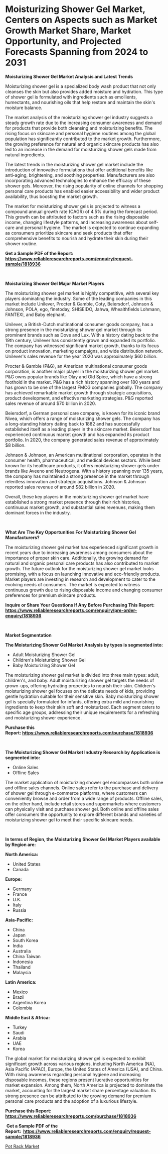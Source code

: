 <p><h1>Moisturizing Shower Gel Market, Centers on Aspects such as Market Growth Market Share, Market Opportunity, and Projected Forecasts Spanning from 2024 to 2031</h1></p><p><strong>Moisturizing Shower Gel Market Analysis and Latest Trends</strong></p>
<p><p>Moisturizing shower gel is a specialized body wash product that not only cleanses the skin but also provides added moisture and hydration. This type of shower gel is formulated with ingredients such as emollients, humectants, and nourishing oils that help restore and maintain the skin's moisture balance.</p><p>The market analysis of the moisturizing shower gel industry suggests a steady growth rate due to the increasing consumer awareness and demand for products that provide both cleansing and moisturizing benefits. The rising focus on skincare and personal hygiene routines among the global population has significantly contributed to the market growth. Furthermore, the growing preference for natural and organic skincare products has also led to an increase in the demand for moisturizing shower gels made from natural ingredients.</p><p>The latest trends in the moisturizing shower gel market include the introduction of innovative formulations that offer additional benefits like anti-aging, brightening, and soothing properties. Manufacturers are also incorporating advanced technologies to enhance the efficacy of these shower gels. Moreover, the rising popularity of online channels for shopping personal care products has enabled easier accessibility and wider product availability, thus boosting the market growth.</p><p>The market for moisturizing shower gels is projected to witness a compound annual growth rate (CAGR) of 4.5% during the forecast period. This growth can be attributed to factors such as the rising disposable income, changing lifestyle patterns, and increasing awareness about self-care and personal hygiene. The market is expected to continue expanding as consumers prioritize skincare and seek products that offer comprehensive benefits to nourish and hydrate their skin during their shower routine.</p></p>
<p><strong>Get a Sample PDF of the Report:&nbsp; <a href="https://www.reliableresearchreports.com/enquiry/request-sample/1818936">https://www.reliableresearchreports.com/enquiry/request-sample/1818936</a></strong></p>
<p>&nbsp;</p>
<p><strong>Moisturizing Shower Gel Major Market Players</strong></p>
<p><p>The moisturizing shower gel market is highly competitive, with several key players dominating the industry. Some of the leading companies in this market include Unilever, Procter & Gamble, Coty, Beiersdorf, Johnson & Johnson, POLA, ego, finetoday, SHISEIDO, Jahwa, Whealthfields Lohmann, FANTEXI, and Baby elephant.</p><p>Unilever, a British-Dutch multinational consumer goods company, has a strong presence in the moisturizing shower gel market through its prominent brands such as Dove and Lux. With a history dating back to the 19th century, Unilever has consistently grown and expanded its portfolio. The company has witnessed significant market growth, thanks to its focus on product innovation, marketing campaigns, and wide distribution network. Unilever's sales revenue for the year 2020 was approximately $60 billion.</p><p>Procter & Gamble (P&G), an American multinational consumer goods corporation, is another major player in the moisturizing shower gel market. P&G owns popular brands like Olay and Old Spice, which have a strong foothold in the market. P&G has a rich history spanning over 180 years and has grown to be one of the largest FMCG companies globally. The company has achieved remarkable market growth through strategic acquisitions, product development, and effective marketing strategies. P&G reported sales revenue of around $70 billion in 2020.</p><p>Beiersdorf, a German personal care company, is known for its iconic brand Nivea, which offers a range of moisturizing shower gels. The company has a long-standing history dating back to 1882 and has successfully established itself as a leading player in the skincare market. Beiersdorf has experienced continuous market growth and has expanded its product portfolio. In 2020, the company generated sales revenue of approximately $8 billion.</p><p>Johnson & Johnson, an American multinational corporation, operates in the consumer health, pharmaceutical, and medical devices sectors. While best known for its healthcare products, it offers moisturizing shower gels under brands like Aveeno and Neutrogena. With a history spanning over 135 years, the company has maintained a strong presence in the market through relentless innovation and strategic acquisitions. Johnson & Johnson reported sales revenue of around $82 billion in 2020.</p><p>Overall, these key players in the moisturizing shower gel market have established a strong market presence through their rich histories, continuous market growth, and substantial sales revenues, making them dominant forces in the industry.</p></p>
<p>&nbsp;</p>
<p><strong>What Are The Key Opportunities For Moisturizing Shower Gel Manufacturers?</strong></p>
<p><p>The moisturizing shower gel market has experienced significant growth in recent years due to increasing awareness among consumers about the importance of proper skin care. Additionally, the growing demand for natural and organic personal care products has also contributed to market growth. The future outlook for the moisturizing shower gel market looks promising, with a focus on launching innovative and eco-friendly products. Market players are investing in research and development to cater to the evolving needs of consumers. The market is expected to witness continuous growth due to rising disposable income and changing consumer preferences for premium skincare products.</p></p>
<p><strong>Inquire or Share Your Questions If Any Before Purchasing This Report: <a href="https://www.reliableresearchreports.com/enquiry/pre-order-enquiry/1818936">https://www.reliableresearchreports.com/enquiry/pre-order-enquiry/1818936</a></strong></p>
<p>&nbsp;</p>
<p><strong>Market Segmentation</strong></p>
<p><strong>The Moisturizing Shower Gel Market Analysis by types is segmented into:</strong></p>
<p><ul><li>Adult Moisturizing Shower Gel</li><li>Children's Moisturizing Shower Gel</li><li>Baby Moisturizing Shower Gel</li></ul></p>
<p><p>The moisturizing shower gel market is divided into three main types: adult, children's, and baby. Adult moisturizing shower gel targets the needs of grown-ups, offering hydrating properties to nourish their skin. Children's moisturizing shower gel focuses on the delicate needs of kids, providing gentle hydration suitable for their sensitive skin. Baby moisturizing shower gel is specially formulated for infants, offering extra mild and nourishing ingredients to keep their skin soft and moisturized. Each segment caters to specific age groups, addressing their unique requirements for a refreshing and moisturizing shower experience.</p></p>
<p><strong>Purchase this Report:&nbsp;<a href="https://www.reliableresearchreports.com/purchase/1818936">https://www.reliableresearchreports.com/purchase/1818936</a></strong></p>
<p>&nbsp;</p>
<p><strong>The Moisturizing Shower Gel Market Industry Research by Application is segmented into:</strong></p>
<p><ul><li>Online Sales</li><li>Offline Sales</li></ul></p>
<p><p>The market application of moisturizing shower gel encompasses both online and offline sales channels. Online sales refer to the purchase and delivery of shower gel through e-commerce platforms, where customers can conveniently browse and order from a wide range of products. Offline sales, on the other hand, include retail stores and supermarkets where customers can physically visit and purchase shower gel. Both online and offline sales offer consumers the opportunity to explore different brands and varieties of moisturizing shower gel to meet their specific skincare needs.</p></p>
<p>&nbsp;</p>
<p><strong>In terms of Region, the Moisturizing Shower Gel Market Players available by Region are:</strong></p>
<p>
    <p> <strong> North America: </strong>
        <ul>
            <li>United States</li>
            <li>Canada</li>
        </ul>
        </p> 
    <p> <strong> Europe: </strong>
        <ul>
            <li>Germany</li>
            <li>France</li>
            <li>U.K.</li>
            <li>Italy</li>
            <li>Russia</li>
        </ul>
        </p> 
    <p> <strong> Asia-Pacific: </strong>
        <ul>
            <li>China</li>
            <li>Japan</li>
            <li>South Korea</li>
            <li>India</li>
            <li>Australia</li>
            <li>China Taiwan</li>
            <li>Indonesia</li>
            <li>Thailand</li>
            <li>Malaysia</li>
        </ul>
        </p> 
    <p> <strong> Latin America: </strong>
        <ul>
            <li>Mexico</li>
            <li>Brazil</li>
            <li>Argentina Korea</li>
            <li>Colombia</li>
        </ul>
        </p> 
    <p> <strong> Middle East & Africa: </strong>
        <ul>
            <li>Turkey</li>
            <li>Saudi</li>
            <li>Arabia</li>
            <li>UAE</li>
            <li>Korea</li>
        </ul>
    </p>
    </p>
<p><p>The global market for moisturizing shower gel is expected to exhibit significant growth across various regions, including North America (NA), Asia Pacific (APAC), Europe, the United States of America (USA), and China. With rising awareness regarding personal hygiene and increasing disposable incomes, these regions present lucrative opportunities for market expansion. Among them, North America is projected to dominate the market, accounting for the largest market share percentage valuation. Its strong presence can be attributed to the growing demand for premium personal care products and the adoption of a luxurious lifestyle.</p></p>
<p><strong>Purchase this Report: <a href="https://www.reliableresearchreports.com/purchase/1818936">https://www.reliableresearchreports.com/purchase/1818936</a></strong></p>
<p>&nbsp;<strong>Get a Sample PDF of the Report:&nbsp;&nbsp;<a href="https://www.reliableresearchreports.com/enquiry/request-sample/1818936">https://www.reliableresearchreports.com/enquiry/request-sample/1818936</a></strong></p>
<p><strong></strong></p>
<p><p><a href="https://github.com/redneck06/Market-Research-Report-List-1/blob/main/pot-rack-market.md">Pot Rack Market</a></p></p>